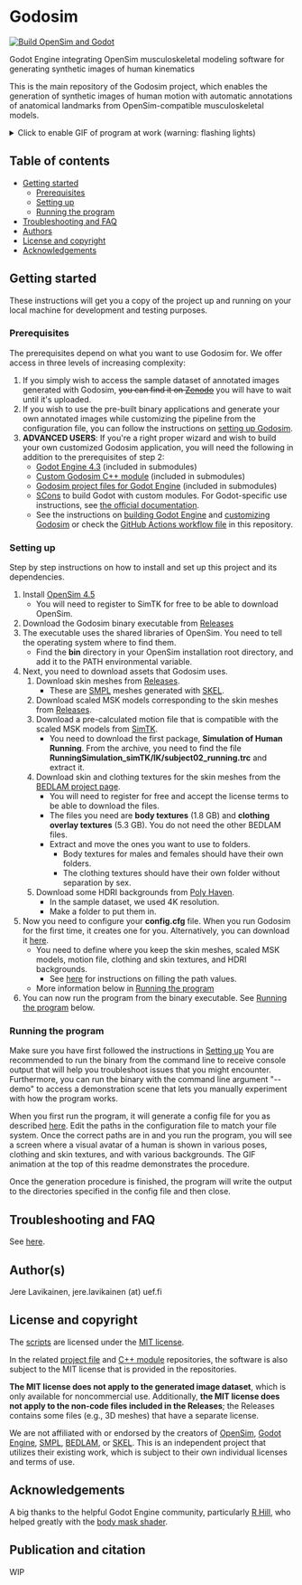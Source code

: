 # Godosim
[![Build OpenSim and Godot](https://github.com/jerela/Godosim/actions/workflows/build_and_export_binary.yml/badge.svg)](https://github.com/jerela/Godosim/actions/workflows/build_and_export_binary.yml)

Godot Engine integrating OpenSim musculoskeletal modeling software for generating synthetic images of human kinematics

This is the main repository of the Godosim project, which enables the generation of synthetic images of human motion with automatic annotations of anatomical landmarks from OpenSim-compatible musculoskeletal models.

<details>
<summary>Click to enable GIF of program at work (warning: flashing lights)</summary>
<img src="https://github.com/jerela/Godosim/blob/main/docs/img/generation_process.gif">
</details>

## Table of contents

- [Getting started](#getting-started)
  * [Prerequisites](#prerequisites)
  * [Setting up](#setting-up)
  * [Running the program](#running-the-program)
- [Troubleshooting and FAQ](#troubleshooting-and-faq)
- [Authors](#authors)
- [License and copyright](#license-and-copyright)
- [Acknowledgements](#acknowledgements)
<!-- toc -->

## Getting started

These instructions will get you a copy of the project up and running on your local machine for development and testing purposes.

### Prerequisites

The prerequisites depend on what you want to use Godosim for. We offer access in three levels of increasing complexity:
1. If you simply wish to access the sample dataset of annotated images generated with Godosim, ~~you can find it on [Zenodo](MISSING)~~ you will have to wait until it's uploaded.
2. If you wish to use the pre-built binary applications and generate your own annotated images while customizing the pipeline from the configuration file, you can follow the instructions on [setting up Godosim](#setting-up).
3. **ADVANCED USERS**: If you're a right proper wizard and wish to build your own customized Godosim application, you will need the following in addition to the prerequisites of step 2:
   - [Godot Engine 4.3](https://github.com/godotengine/godot/tree/4.3) (included in submodules)
   - [Custom Godosim C++ module](https://github.com/jerela/godosim-cpp-modules) (included in submodules)
   - [Godosim project files for Godot Engine](https://github.com/jerela/godosim-project-files) (included in submodules)
   - [SCons](https://scons.org/) to build Godot with custom modules. For Godot-specific use instructions, see [the official documentation](https://docs.godotengine.org/en/stable/contributing/development/compiling/introduction_to_the_buildsystem.html).
   - See the instructions on [building Godot Engine](/docs/BUILDING.md) and [customizing Godosim](/docs/CUSTOMIZING.md) or check the [GitHub Actions workflow file](missing) in this repository.


### Setting up

Step by step instructions on how to install and set up this project and its dependencies.

1. Install [OpenSim 4.5](https://simtk.org/frs/?group_id=91)
	- You will need to register to SimTK for free to be able to download OpenSim.
1. Download the Godosim binary executable from [Releases](https://github.com/jerela/Godosim/releases/tag/v1.0.0)
3. The executable uses the shared libraries of OpenSim. You need to tell the operating system where to find them.
	- Find the **bin** directory in your OpenSim installation root directory, and add it to the PATH environmental variable.
4. Next, you need to download assets that Godosim uses.
	1. Download skin meshes from [Releases](https://github.com/jerela/Godosim/releases/tag/v1.0.0).
		- These are [SMPL](https://smpl.is.tue.mpg.de/) meshes generated with [SKEL](https://skel.is.tue.mpg.de/).
	2. Download scaled MSK models corresponding to the skin meshes from [Releases](https://github.com/jerela/Godosim/releases/tag/v1.0.0).
	3. Download a pre-calculated motion file that is compatible with the scaled MSK models from [SimTK](https://simtk.org/frs/?group_id=516).
		- You need to download the first package, **Simulation of Human Running**. From the archive, you need to find the file **RunningSimulation_simTK/IK/subject02_running.trc** and extract it.
 	4. Download skin and clothing textures for the skin meshes from the [BEDLAM project page](https://bedlam.is.tue.mpg.de/).
		- You will need to register for free and accept the license terms to be able to download the files.
		- The files you need are **body textures** (1.8 GB) and **clothing overlay textures** (5.3 GB). You do not need the other BEDLAM files.
		- Extract and move the ones you want to use to folders.
			- Body textures for males and females should have their own folders.
			- The clothing textures should have their own folder without separation by sex.
	5. Download some HDRI backgrounds from [Poly Haven](https://polyhaven.com/hdris).
 		- In the sample dataset, we used 4K resolution.
		- Make a folder to put them in.
5. Now you need to configure your **config.cfg** file. When you run Godosim for the first time, it creates one for you. Alternatively, you can download it [here](/misc/other/config.cfg).
	- You need to define where you keep the skin meshes, scaled MSK models, motion file, clothing and skin textures, and HDRI backgrounds.
 		- See [here](/docs/CONFIGURATION.md#descriptions-of-sections-and-keys) for instructions on filling the path values.
   	- More information below in [Running the program](#running-the-program)
6. You can now run the program from the binary executable. See [Running the program](#running-the-program) below.

### Running the program

Make sure you have first followed the instructions in [Setting up](#setting-up)
You are recommended to run the binary from the command line to receive console output that will help you troubleshoot issues that you might encounter. Furthermore, you can run the binary with the command line argument "--demo" to access a demonstration scene that lets you manually experiment with how the program works.

When you first run the program, it will generate a config file for you as described [here](/docs/CONFIGURATION.md). Edit the paths in the configuration file to match your file system. Once the correct paths are in and you run the program, you will see a screen where a visual avatar of a human is shown in various poses, clothing and skin textures, and with various backgrounds. The GIF animation at the top of this readme demonstrates the procedure.

Once the generation procedure is finished, the program will write the output to the directories specified in the config file and then close.

## Troubleshooting and FAQ

See [here](/docs/TROUBLESHOOTING.md).

## Author(s)

Jere Lavikainen, jere.lavikainen (at) uef.fi

## License and copyright

The [scripts](/misc/scripts) are licensed under the [MIT license](/misc/scripts/LICENSE).

In the related [project file](https://github.com/jerela/godosim-project-files) and [C++ module](https://github.com/jerela/godosim-cpp-modules) repositories, the software is also subject to the MIT license that is provided in the repositories.

**The MIT license does not apply to the generated image dataset**, which is only available for noncommercial use. Additionally, **the MIT license does not apply to the non-code files included in the Releases**; the Releases contains some files (e.g., 3D meshes) that have a separate license.

We are not affiliated with or endorsed by the creators of [OpenSim](https://simtk.org/projects/opensim), [Godot Engine](https://godotengine.org/), [SMPL](https://smpl.is.tue.mpg.de/), [BEDLAM](https://bedlam.is.tue.mpg.de/), or [SKEL](https://skel.is.tue.mpg.de/). This is an independent project that utilizes their existing work, which is subject to their own individual licenses and terms of use.

## Acknowledgements

A big thanks to the helpful Godot Engine community, particularly [R Hill](https://github.com/partybusiness), who helped greatly with the [body mask shader](https://github.com/jerela/godosim-project-files/blob/master/Shaders/body_mask.gdshader).

## Publication and citation

WIP
